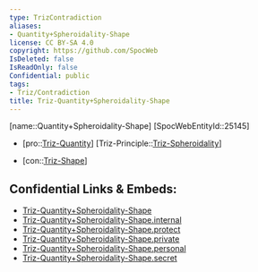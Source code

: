 ```yaml
---
type: TrizContradiction
aliases:
- Quantity+Spheroidality-Shape
license: CC BY-SA 4.0
copyright: https://github.com/SpocWeb
IsDeleted: false
IsReadOnly: false
Confidential: public
tags: 
- Triz/Contradiction
title: Triz-Quantity+Spheroidality-Shape
---
```

[name::Quantity+Spheroidality-Shape]
[SpocWebEntityId::25145]
+ [pro::[Triz-Quantity](tech/Triz/Parameter/Triz-Quantity.md)]
[Triz-Principle::[Triz-Spheroidality](tech/Triz/Principle/Triz-Spheroidality.md)]
- [con::[Triz-Shape](tech/Triz/Parameter/Triz-Shape.md)]



## Confidential Links & Embeds: 
- [Triz-Quantity+Spheroidality-Shape](../../../../_public/tech/Triz/Contradict/Triz-Quantity+Spheroidality-Shape.md) 
- [Triz-Quantity+Spheroidality-Shape.internal](../../../../_internal/tech/Triz/Contradict/Triz-Quantity+Spheroidality-Shape.internal.md) 
- [Triz-Quantity+Spheroidality-Shape.protect](../../../../_protect/tech/Triz/Contradict/Triz-Quantity+Spheroidality-Shape.protect.md) 
- [Triz-Quantity+Spheroidality-Shape.private](../../../../_private/tech/Triz/Contradict/Triz-Quantity+Spheroidality-Shape.private.md) 
- [Triz-Quantity+Spheroidality-Shape.personal](../../../../_personal/tech/Triz/Contradict/Triz-Quantity+Spheroidality-Shape.personal.md) 
- [Triz-Quantity+Spheroidality-Shape.secret](../../../../_secret/tech/Triz/Contradict/Triz-Quantity+Spheroidality-Shape.secret.md) 
